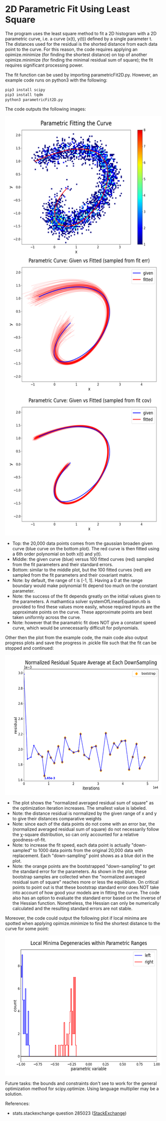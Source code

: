 # 2D Parametric Fit Using Least Square

The program uses the least square method to fit a 2D histogram with a 2D parametric curve, i.e. a curve (x(t), y(t)) defined by a single parameter t. The distances used for the residual is the shorted distance from each data point to the curve. For this reason, the code requires applying an opimize.minimize (for finding the shortest distance) on top of another opimize.minimize (for finding the minimal residual sum of square); the fit requires significant processing power.

The fit function can be used by importing parametricFit2D.py. However, an example code runs on python3 with the following:

    pip3 install scipy
    pip3 install tqdm
    python3 parametricFit2D.py
The code outputs the following images:

<img src="https://github.com/Rabbitybunny/Stat_parametricLeastSquareFit/blob/main/paraFitCurve2D_Display.png" width="600" height="1350">

- Top: the 20,000 data points comes from the gaussian broaden given curve (blue curve on the bottom plot). The red curve is then fitted using a 6th order polynomial on both x(t) and y(t).
- Middle: the given curve (blue) versus 100 fitted curves (red) sampled from the fit parameters and their standard errors.
- Bottom: similar to the middle plot, but the 100 fitted curves (red) are sampled from the fit parameters and their covariant matrix.
- Note: by default, the range of t is [-1, 1]. Having a 0 at the range boundary would make polynomial fit depend too much on the constant parameter.
- Note: the success of the fit depends greatly on the initial values given to the parameters. A mathamtica solver systemOfLinearEquation.nb is provided to find these values more easily, whose required inputs are the approximate points on the curve. These approximate points are best taken uniformly across the curve. 
- Note: however that the paramatric fit does NOT give a constant speed curve, which would be unnecessarily difficult for polynomials.

Other then the plot from the example code, the main code also output progress plots and save the progress in .pickle file such that the fit can be stopped and continued:

<img src="https://github.com/Rabbitybunny/Stat_parametricLeastSquareFit/blob/main/progressPlot_Boot_Display.png" width="600" height="450">

- The plot shows the "normalized averaged residual sum of square" as the optimization iteration increases. The smallest value is labeled.
- Note: the distance residual is normalized by the given range of x and y to give their distances comparative weights
- Note: since each of the data points do not come with an error bar, the (normalized averaged residual sum of square) do not necessarily follow the &chi;-square distribution, so can only accounted for a relative goodness-of-fit.
- Note: to increase the fit speed, each data point is actually "down-sampled" to 1000 data points from the original 20,000 data with replacement. Each "down-sampling" point shows as a blue dot in the plot.
- Note: the orange points are the bootstrapped "down-sampling" to get the standard error for the parameters. As shown in the plot, these bootstrap samples are collected when the "normalized averaged residual sum of square" reaches more or less the equilibium. On critical points to point out is that these bootstrap standard error does NOT take into account of how good your models are in fitting the curve. The code also has an option to evaluate the standard error based on the inverse of the Hessian function. Nonetheless, the Hessian can only be numerically calculated and the resulting standard errors are not stable.

Moreover, the code could output the following plot if local minima are spotted when applying opimize.minimize to find the shortest distance to the curve for some point:

<img src="https://github.com/Rabbitybunny/Stat_parametricLeastSquareFit/blob/main/paraRangeLocalMinDegen_Display.png" width="600" height="450">

Future tasks: the bounds and constraints don't see to work for the general optimization method for scipy.optimize. Using language multiplier may be a solution.

References:
- stats.stackexchange question 285023 (<a href="https://stats.stackexchange.com/questions/285023/compute-standard-errors-of-nonlinear-regression-parameters-with-maximum-likeliho">StackExchange</a>)
